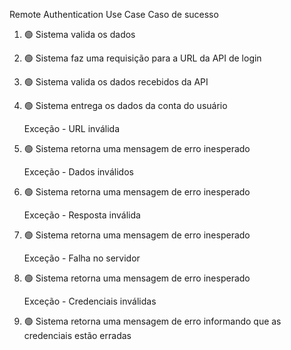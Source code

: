 Remote Authentication Use Case
Caso de sucesso

1. 🟢 Sistema valida os dados 
2. 🟢 Sistema faz uma requisição para a URL da API de login
3. 🟢 Sistema valida os dados recebidos da API
4. 🟢 Sistema entrega os dados da conta do usuário
   
   Exceção - URL inválida
5. 🟢 Sistema retorna uma mensagem de erro inesperado
   
   Exceção - Dados inválidos
6. 🟢 Sistema retorna uma mensagem de erro inesperado

   Exceção - Resposta inválida
7. 🟢 Sistema retorna uma mensagem de erro inesperado
   
   Exceção - Falha no servidor
8. 🟢 Sistema retorna uma mensagem de erro inesperado

   Exceção - Credenciais inválidas
9. 🟢 Sistema retorna uma mensagem de erro informando que as credenciais estão erradas
